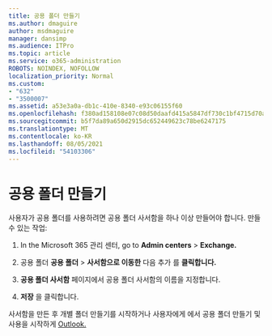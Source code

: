 ```yaml
---
title: 공용 폴더 만들기
ms.author: dmaguire
author: msdmaguire
manager: dansimp
ms.audience: ITPro
ms.topic: article
ms.service: o365-administration
ROBOTS: NOINDEX, NOFOLLOW
localization_priority: Normal
ms.custom:
- "632"
- "3500007"
ms.assetid: a53e3a0a-db1c-410e-8340-e93c06155f60
ms.openlocfilehash: f380ad158108e07c08d50daafd415a5847df730c1bf4715d70aab7c30860f4d6
ms.sourcegitcommit: b5f7da89a650d2915dc652449623c78be6247175
ms.translationtype: MT
ms.contentlocale: ko-KR
ms.lasthandoff: 08/05/2021
ms.locfileid: "54103306"
---
```

# <a name="creating-public-folders"></a>공용 폴더 만들기

사용자가 공용 폴더를 사용하려면 공용 폴더 사서함을 하나 이상 만들어야 합니다. 만들 수 있는 작업:
  
1. In the Microsoft 365 관리 센터, go to **Admin centers** \> **Exchange.**

2. 공용 폴더 **공용 폴더** \> **사서함으로 이동한** 다음 추가 를 **클릭합니다.**

3. **공용 폴더 사서함** 페이지에서 공용 폴더 사서함의 이름을 지정합니다.

4. **저장** 을 클릭합니다.

사서함을 만든 후 개별 폴더 만들기를 시작하거나 사용자에게 에서 공용 폴더 만들기 및 사용을 시작하게 [Outlook.](https://support.office.com/article/Create-and-share-a-public-folder-in-Outlook-a2835011-d524-4a5c-a207-05c159bb2a97)
  